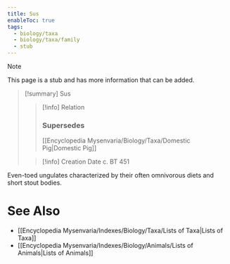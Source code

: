 ```yaml
---
title: Sus
enableToc: true
tags:
  - biology/taxa
  - biology/taxa/family
  - stub
---
```


> [!note]
> This page is a stub and has more information that can be added.

> [!summary] Sus
> > [!info] Relation
> > ### Supersedes 
> > [[Encyclopedia Mysenvaria/Biology/Taxa/Domestic Pig|Domestic Pig]]
>
> > [!info] Creation Date
> > c. BT 451

Even-toed ungulates characterized by their often omnivorous diets and short stout bodies.

# See Also
- [[Encyclopedia Mysenvaria/Indexes/Biology/Taxa/Lists of Taxa|Lists of Taxa]]
- [[Encyclopedia Mysenvaria/Indexes/Biology/Animals/Lists of Animals|Lists of Animals]]
